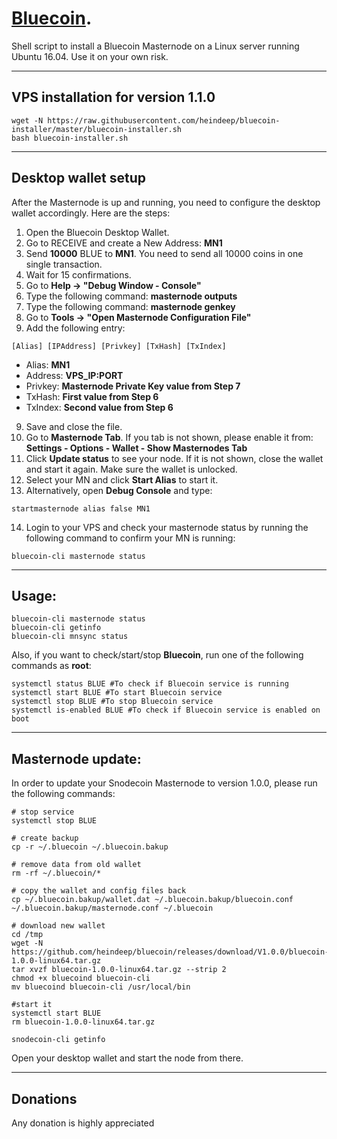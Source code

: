# [Bluecoin](https://www.bluecoin.de).  

Shell script to install a Bluecoin Masternode on a Linux server running Ubuntu 16.04. Use it on your own risk.
***

## VPS installation for version **1.1.0**
```
wget -N https://raw.githubusercontent.com/heindeep/bluecoin-installer/master/bluecoin-installer.sh
bash bluecoin-installer.sh
```
***

## Desktop wallet setup

After the Masternode is up and running, you need to configure the desktop wallet accordingly. Here are the steps:
1. Open the Bluecoin Desktop Wallet.
2. Go to RECEIVE and create a New Address: **MN1**
3. Send **10000** BLUE to **MN1**. You need to send all 10000 coins in one single transaction.
4. Wait for 15 confirmations.
5. Go to **Help -> "Debug Window - Console"**
6. Type the following command: **masternode outputs**
7. Type the following command: **masternode genkey**
8. Go to  **Tools -> "Open Masternode Configuration File"**
9. Add the following entry:
```
[Alias] [IPAddress] [Privkey] [TxHash] [TxIndex]
```
* Alias: **MN1**
* Address: **VPS_IP:PORT**
* Privkey: **Masternode Private Key value from Step 7**
* TxHash: **First value from Step 6**
* TxIndex:  **Second value from Step 6**
9. Save and close the file.
10. Go to **Masternode Tab**. If you tab is not shown, please enable it from: **Settings - Options - Wallet - Show Masternodes Tab**
11. Click **Update status** to see your node. If it is not shown, close the wallet and start it again. Make sure the wallet is unlocked.
12. Select your MN and click **Start Alias** to start it.
13. Alternatively, open **Debug Console** and type:
```
startmasternode alias false MN1
```
14. Login to your VPS and check your masternode status by running the following command to confirm your MN is running:
```
bluecoin-cli masternode status
```
***

## Usage:
```
bluecoin-cli masternode status
bluecoin-cli getinfo
bluecoin-cli mnsync status
```
Also, if you want to check/start/stop **Bluecoin**, run one of the following commands as **root**:

```
systemctl status BLUE #To check if Bluecoin service is running
systemctl start BLUE #To start Bluecoin service
systemctl stop BLUE #To stop Bluecoin service
systemctl is-enabled BLUE #To check if Bluecoin service is enabled on boot
```
***

## Masternode update:
In order to update your Snodecoin Masternode to version 1.0.0, please run the following commands:
```
# stop service
systemctl stop BLUE

# create backup
cp -r ~/.bluecoin ~/.bluecoin.bakup

# remove data from old wallet
rm -rf ~/.bluecoin/*

# copy the wallet and config files back
cp ~/.bluecoin.bakup/wallet.dat ~/.bluecoin.bakup/bluecoin.conf ~/.bluecoin.bakup/masternode.conf ~/.bluecoin

# download new wallet 
cd /tmp
wget -N https://github.com/heindeep/bluecoin/releases/download/V1.0.0/bluecoin-1.0.0-linux64.tar.gz
tar xvzf bluecoin-1.0.0-linux64.tar.gz --strip 2
chmod +x bluecoind bluecoin-cli
mv bluecoind bluecoin-cli /usr/local/bin

#start it
systemctl start BLUE
rm bluecoin-1.0.0-linux64.tar.gz

snodecoin-cli getinfo
```
Open your desktop wallet and start the node from there.
***

## Donations
Any donation is highly appreciated



